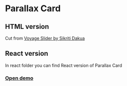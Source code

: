 # Parallax Card

## HTML version

Cut from [Voyage Slider by Sikriti Dakua](https://codepen.io/dev_loop/pen/MWKbJmO)

## React version

In react folder you can find React version of Parallax Card

### [Open demo](https://yegorkochetkov.github.io/card-with-3d-tilt-effect/)
